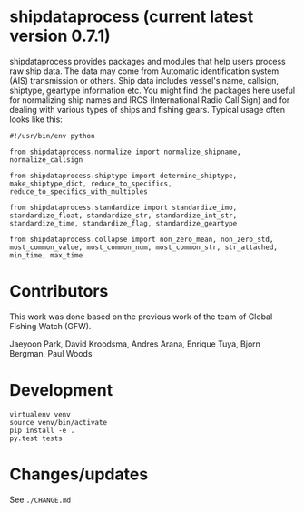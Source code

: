 # shipdataprocess (current latest version 0.7.1)

shipdataprocess provides packages and modules that help users process raw ship data. The data may come from Automatic identification system (AIS) transmission or others. Ship data includes vessel's name, callsign, shiptype, geartype information etc. You might find the packages here useful for normalizing ship names and IRCS (International Radio Call Sign) and for dealing with various types of ships and fishing gears. Typical usage often looks like this:

    #!/usr/bin/env python

    from shipdataprocess.normalize import normalize_shipname, normalize_callsign

    from shipdataprocess.shiptype import determine_shiptype, make_shiptype_dict, reduce_to_specifics, reduce_to_specifics_with_multiples

    from shipdataprocess.standardize import standardize_imo, standardize_float, standardize_str, standardize_int_str, standardize_time, standardize_flag, standardize_geartype

    from shipdataprocess.collapse import non_zero_mean, non_zero_std, most_common_value, most_common_num, most_common_str, str_attached, min_time, max_time


# Contributors
This work was done based on the previous work of the team of Global Fishing Watch (GFW).

Jaeyoon Park, 
David Kroodsma,
Andres Arana,
Enrique Tuya,
Bjorn Bergman,
Paul Woods

# Development

```
virtualenv venv
source venv/bin/activate
pip install -e .
py.test tests
```

# Changes/updates
See `./CHANGE.md`

